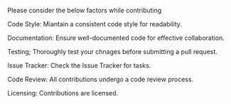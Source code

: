 Please consider the below factors while contributing

Code Style:
Miantain a consistent code style for readability.

Documentation:
Ensure well-documented code for effective collaboration.

Testing;
Thoroughly test your chnages before submitting a pull request.

Issue Tracker:
Check the Issue Tracker for tasks.

Code Review:
All contributions undergo a code review process.

Licensing:
Contributions are licensed.
